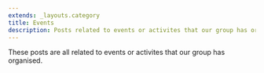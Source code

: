 ```yaml
---
extends: _layouts.category
title: Events
description: Posts related to events or activites that our group has organised
---
```


These posts are all related to events or activites that our group has organised.
